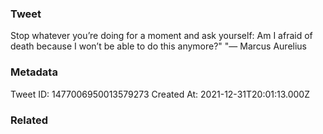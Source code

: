 ### Tweet
Stop whatever you’re doing for a moment and ask yourself: Am I afraid of death because I won’t be able to do this anymore?" "— Marcus Aurelius

### Metadata
Tweet ID: 1477006950013579273
Created At: 2021-12-31T20:01:13.000Z

### Related

